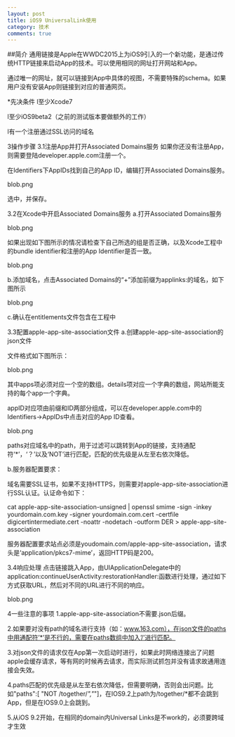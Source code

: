 ```yaml
---
layout: post
title: iOS9 UniversalLink使用
category: 技术
comments: true
---
```


##简介
通用链接是Apple在WWDC2015上为iOS9引入的一个新功能，是通过传统HTTP链接来启动App的技术。可以使用相同的网址打开网站和App。

通过唯一的网址，就可以链接到App中具体的视图，不需要特殊的schema。如果用户没有安装App则链接到对应的普通网页。

*先决条件
l至少Xcode7

l至少iOS9beta2（之前的测试版本要做额外的工作）

l有一个注册通过SSL访问的域名

3操作步骤
3.1注册App并打开Associated Domains服务
如果你还没有注册App，则需要登陆developer.apple.com注册一个。

在Identifiers下AppIDs找到自己的App ID，编辑打开Associated Domains服务。

blob.png

选中，并保存。

3.2在Xcode中开启Associated Domains服务
a.打开Associated Domains服务

blob.png

如果出现如下图所示的情况请检查下自己所选的组是否正确，以及Xcode工程中的bundle identifier和注册的App Identifier是否一致。

blob.png

b.添加域名，点击Associated Domains的“+”添加前缀为applinks:的域名，如下图所示

blob.png

c.确认在entitlements文件包含在工程中

3.3配置apple-app-site-association文件
a.创建apple-app-site-association的json文件

文件格式如下图所示：

blob.png

其中apps项必须对应一个空的数组。details项对应一个字典的数组，网站所能支持的每个app一个字典。

appID对应项由前缀和ID两部分组成，可以在developer.apple.com中的Identifiers→AppIDs中点击对应的App ID查看。

blob.png

paths对应域名中的path，用于过滤可以跳转到App的链接，支持通配符‘*’，‘？’以及‘NOT’进行匹配，匹配的优先级是从左至右依次降低。

b.服务器配置要求：

域名需要SSL证书，如果不支持HTTPS，则需要对apple-app-site-association进行SSL认证。认证命令如下：

cat apple-app-site-association-unsigned | openssl smime -sign -inkey yourdomain.com.key -signer yourdomain.com.cert -certfile digicertintermediate.cert -noattr -nodetach -outform DER > apple-app-site-association

服务器配置要求站点必须是youdomain.com/apple-app-site-association，请求头是‘application/pkcs7-mime’，返回HTTP码是200。

3.4响应处理
点击链接跳入App，由UIApplicationDelegate中的application:continueUserActivity:restorationHandler:函数进行处理，通过如下方式获取URL，然后对不同的URL进行不同的响应。

blob.png

4一些注意的事项
1.apple-app-site-association不需要.json后缀。

2.如果要对没有path的域名进行支持（如：www.163.com），在json文件的paths中用通配符’*’是不行的，需要在paths数组中加入’/’进行匹配。

3.对json文件的请求仅在App第一次启动时进行，如果此时网络连接出了问题apple会缓存请求，等有网的时候再去请求，而实际测试抓包并没有请求故通用连接会失效。

4.paths匹配的优先级是从左至右依次降低，但需要明确，否则会出问题。比如"paths":[ "NOT /together/*","*"]，在IOS9.2上path为/together/*都不会跳到App，但是在IOS9.0上会跳到。

5.从iOS 9.2开始，在相同的domain内Universal Links是不work的，必须要跨域才生效